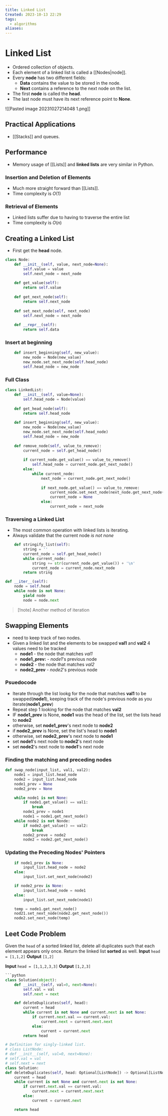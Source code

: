```yaml
---
title: Linked List
Created: 2023-10-13 22:29
tags:
  - algorithms
aliases:
---
```

# Linked List
- Ordered collection of objects.
- Each element of a linked list is called a [[Nodes|node]].
- Every **node** has two different fields:
	- **Data** contains the value to be stored in the node.
	- **Next** contains a reference to the next node on the list.
- The first **node** is called the **head**.
- The last node must have its next reference point to **None**.

![[Pasted image 20231027214048 1.png]]
## Practical Applications
- [[Stacks]] and queues. 

## Performance
- Memory usage of [[Lists]] and **linked lists** are very similar in Python.

### Insertion and Deletion of Elements
- Much more straight forward than [[Lists]].
- Time complexity is $O(1)$

### Retrieval of Elements
- Linked lists suffer due to having to traverse the entire list
- Time complexity is $O(n)$

## Creating a Linked List
- First get the **head** node.
```Python
class Node:
	def __init__(self, value, next_node=None):
		self.value = value
		self.next_node = next_node
		
	def get_value(self):
		return self.value
		
	def get_next_node(self):
		return self.next_node
		
	def set_next_node(self, next_node)
		self.next_node = next_node
		
	def __repr__(self):
		return self.data

```

### Insert at beginning
```Python
	def insert_beginning(self, new_value):
		new_node = Node(new_value)
		new_node.set_next_node(self.head_node)
		self.head_node = new_node
```

### Full Class
```Python
class LinkedList:
	def __init__(self, value=None):
		self.head_node = Node(value)
		
	def get_head_node(self):
		return self.head_node
		
	def insert_beginning(self, new_value):
		new_node = Node(new_value)
		new_node.set_next_node(self.head_node)
		self.head_node = new_node
		
	def remove_node(self, value_to_remove):
		current_node = self.get_head_node()
		
		if current_node.get_value() == value_to_remove()
			self.head_node = current_node.get_next_node()
		else:
			while current_node:
				next_node = current_node.get_next_node()
				
				if next_node.get_value() == value_to_remove:
					current_node.set_next_node(next_node.get_next_node())
					current_node = None
				else:
					current_node = next_node
```


### Traversing a Linked List
- The most common operation with linked lists is iterating.
- Always validate that the current node *is not none*
```Python
	def stringify_list(self):
		string = ''
		current_node = self.get_head_node()
		while current_node:
			string += str(current_node.get_value()) + '\n'
			current_node = current_node.next_node
		return string
```


```Python
def __iter__(self):
	node = self.head
	while node is not None:
		yield node
		node = node.next
```
>[!note] Another method of iteration

## Swapping Elements
- need to keep track of two nodes.
- Given a linked list and the elements to be swapped **val1** and **val2** 4 values need to be tracked
	- **node1** - the node that matches *val1*
	- **node1_prev:** - *node1*'s previous node
	- **node2** - the node that matches *val2*
	- **node2_prev** - *node2*'s previous node

### Psuedocode
- Iterate through the list lookg for the node that matches **val1** to be swapped(**node1**), keeping track of the node's previous node as you iterate(**node1_prev**)
- Repeat step 1 looking for the node that matches **val2**
- IF **node1_prev** is None, **node1** was the head of the list, set the lists head to **node2**
- otherwise, set **node1_prev**'s next node to **node2**
- if **node2_prev** is None, set the list's head to **node1**
- otherwise, set **node2_prev**'s next node to **node1**
- set **node1**'s next node to **node2**'s next node
- set **node2**'s next node to **node1**'s next node

### Finding the matching and preceding nodes

```Python
def swap_node(input_list, val1, val2):
	node1 = input_list.head_node
	node2 = input_list.head_node
	node1_prev = None
	node2_prev = None

	while node1 is not None:
		if node1.get_value() == val1:
			break
		node1_prev = node1
		node1 = node1.get_next_node()
	while node2 is not Nonde:
		if node2.get_value() == val2:
			break
		node2_preve = node2
		node2 = node2.get_next_node()
```

### Updating the Preceding Nodes' Pointers
```Python
	if node1_prev is None:
		input_list.head_node = node2
	else:
		input_list.set_next_node(node2)

	if node2_prev is None:
		input_list.head_node = node1
	else:
		input_list.set_next_node(node1)

	temp = node1.get_next_node()
	nod21.set_next_node(node2.get_next_node())
	node2.set_next_node(temp)
```
## Leet Code Problem
Given the `head` of a sorted linked list, delete all duplicates such that each element appears only once. Return the linked list **sorted** as well.
**Input** `head = [1,1,2]`
**Output** `[1,2]`

**Input** `head = [1,1,2,3,3]`
**Output** `[1,2,3]`

```Python
```python
class Solution(object):
    def __init__(self, val=0, next=None):
        self.val = val
        self.next = next

    def deleteDuplicates(self, head):
        current = head
        while current is not None and current.next is not None:
            if current.next.val == current.val:
                current.next = current.next.next
            else:
                current = current.next
        return head
```

```Python
# Definition for singly-linked list.
# class ListNode:
# def __init__(self, val=0, next=None):
# self.val = val
# self.next = next
class Solution:
def deleteDuplicates(self, head: Optional[ListNode]) -> Optional[ListNode]:
	current = head
	while current is not None and current.next is not None:
		if current.next.val == current.val:
			current.next = current.next.next
		else:
			current = current.next

	return head
```